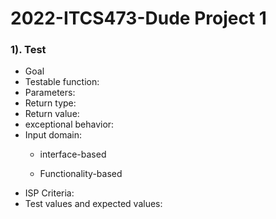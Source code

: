 # 2022-ITCS473-Dude Project 1
### 1). Test
*  Goal
* Testable function:
* Parameters:
* Return type:
* Return value:
* exceptional behavior:
* Input domain:
  * interface-based

  * Functionality-based
* ISP Criteria:
* Test values and expected values:
